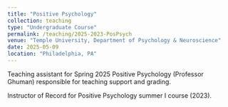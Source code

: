 ```yaml
---
title: "Positive Psychology"
collection: teaching
type: "Undergraduate Course"
permalink: /teaching/2025-2023-PosPsych
venue: "Temple University, Department of Psychology & Neuroscience"
date: 2025-05-09
location: "Philadelphia, PA"
---
```

Teaching assistant for Spring 2025 Positive Psychology (Professor Ghuman) responsible for teaching support and grading.

Instructor of Record for Positive Psychology summer I course (2023).

